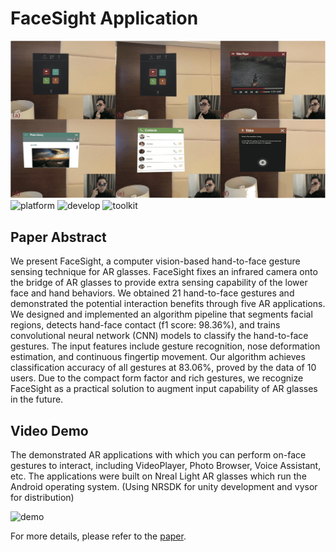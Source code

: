 # FaceSight Application
![app](./application.jpg)
![platform](https://img.shields.io/badge/platform-Nreal%20Light%20AR%20Glasses-blue)
![develop](https://img.shields.io/badge/develop-unity-red)
![toolkit](https://img.shields.io/badge/tookit-NRSDK-orange)

## Paper Abstract
We present FaceSight, a computer vision-based hand-to-face gesture sensing technique for AR glasses. FaceSight fixes an infrared camera onto the bridge of AR glasses to provide extra sensing capability of the lower face and hand behaviors. We obtained 21 hand-to-face gestures and demonstrated the potential interaction benefits through five AR applications. We designed and implemented an algorithm pipeline that segments facial regions, detects hand-face contact (f1 score: 98.36\%), and trains convolutional neural network (CNN) models to classify the hand-to-face gestures. The input features include gesture recognition, nose deformation estimation, and continuous fingertip movement. Our algorithm achieves classification accuracy of all gestures at 83.06\%, proved by the data of 10 users. Due to the compact form factor and rich gestures, we recognize FaceSight as a practical solution to augment input capability of AR glasses in the future.

## Video Demo
The demonstrated AR applications with which you can perform on-face gestures to interact, including VideoPlayer, Photo Browser, Voice Assistant, etc. The applications were built on Nreal Light AR glasses which run the Android operating system. (Using NRSDK for unity development and vysor for distribution)

![demo](./demo.gif)

For more details, please refer to the [paper](https://pi.cs.tsinghua.edu.cn/lab/papers/FaceSight.pdf).


